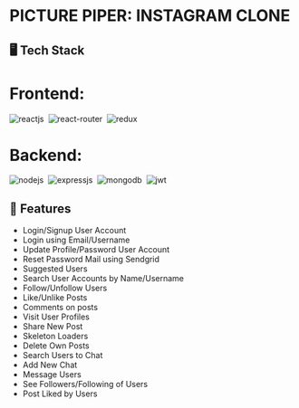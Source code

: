 # PICTURE PIPER: INSTAGRAM CLONE

## 🖥️ Tech Stack

# Frontend:

![reactjs](https://img.shields.io/badge/React-20232A?style=for-the-badge&logo=react&logoColor=61DAFB)&nbsp;
![react-router](https://img.shields.io/badge/React_Router-CA4245?style=for-the-badge&logo=react-router&logoColor=white)&nbsp;
![redux](https://img.shields.io/badge/Redux-593D88?style=for-the-badge&logo=redux&logoColor=white)&nbsp;

# Backend:

![nodejs](https://img.shields.io/badge/Node.js-43853D?style=for-the-badge&logo=node.js&logoColor=white)&nbsp;
![expressjs](https://img.shields.io/badge/Express.js-000000?style=for-the-badge&logo=express&logoColor=white)&nbsp;
![mongodb](https://img.shields.io/badge/MongoDB-4EA94B?style=for-the-badge&logo=mongodb&logoColor=white)&nbsp;
![jwt](	https://img.shields.io/badge/JWT-000000?style=for-the-badge&logo=JSON%20web%20tokens&logoColor=white)&nbsp;


## 🚀 Features
- Login/Signup User Account
- Login using Email/Username
- Update Profile/Password User Account
- Reset Password Mail using Sendgrid
- Suggested Users
- Search User Accounts by Name/Username
- Follow/Unfollow Users
- Like/Unlike Posts
- Comments on posts
- Visit User Profiles
- Share New Post
- Skeleton Loaders
- Delete Own Posts
- Search Users to Chat
- Add New Chat
- Message Users
- See Followers/Following of Users
- Post Liked by Users
